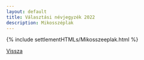 ```yaml
---
layout: default
title: Választási névjegyzék 2022
description: Mikosszéplak
---
```


{% include settlementHTMLs/Mikosszeeplak.html %}

[Vissza](./)